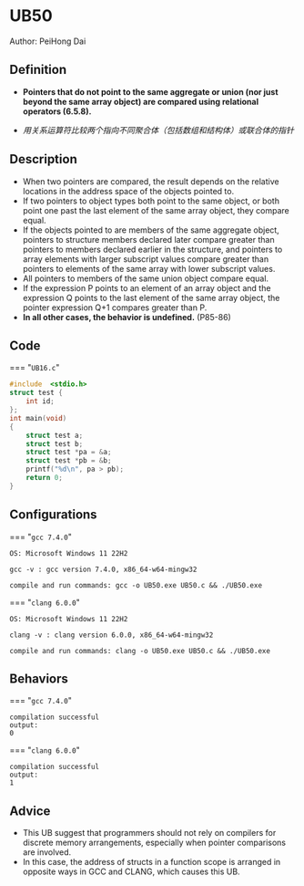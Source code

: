 # UB50

Author: PeiHong Dai

## Definition

- **Pointers that do not point to the same aggregate or union (nor just beyond the same array object) are compared using relational operators (6.5.8).**

 - *用关系运算符比较两个指向不同聚合体（包括数组和结构体）或联合体的指针*

## Description

- When two pointers are compared, the result depends on the relative locations in the address space of the objects pointed to. 
 - If two pointers to object types both point to the same object, or both point one past the last element of the same array object, they compare equal. 
 - If the objects pointed to are members of the same aggregate object, pointers to structure members declared later compare greater than pointers to members declared earlier in the structure, and pointers to array elements with larger subscript values compare greater than pointers to elements of the same array with lower subscript values. 
 - All pointers to members of the same union object compare equal. 
 - If the expression P points to an element of an array object and the expression Q points to the last element of the same array object, the pointer expression Q+1 compares greater than P. 
 - **In all other cases, the behavior is undefined.** (P85-86)

## Code

=== "`UB16.c`"

```c
#include  <stdio.h>
struct test {
    int id;
};
int main(void)
{
    struct test a;
    struct test b;
    struct test *pa = &a;
    struct test *pb = &b;
    printf("%d\n", pa > pb);
    return 0;
}
```

## Configurations

=== "`gcc 7.4.0`"

```
OS: Microsoft Windows 11 22H2

gcc -v : gcc version 7.4.0, x86_64-w64-mingw32

compile and run commands: gcc -o UB50.exe UB50.c && ./UB50.exe
```

=== "`clang 6.0.0`"

```
OS: Microsoft Windows 11 22H2

clang -v : clang version 6.0.0, x86_64-w64-mingw32

compile and run commands: clang -o UB50.exe UB50.c && ./UB50.exe
```

## Behaviors

=== "`gcc 7.4.0`"

```
compilation successful
output:
0
```

=== "`clang 6.0.0`"

```
compilation successful
output:
1
```

## Advice

- This UB suggest that programmers should not rely on compilers for discrete memory arrangements, especially when pointer comparisons are involved.
- In this case, the address of structs in a function scope is arranged in opposite ways in GCC and CLANG, which causes this UB.
